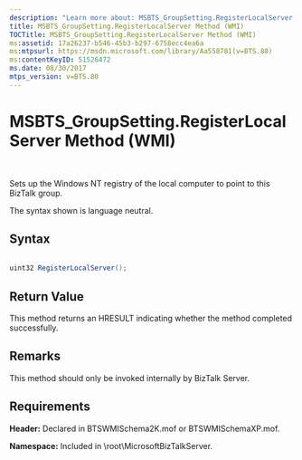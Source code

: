 ```yaml
---
description: "Learn more about: MSBTS_GroupSetting.RegisterLocalServer Method (WMI)"
title: MSBTS_GroupSetting.RegisterLocalServer Method (WMI)
TOCTitle: MSBTS_GroupSetting.RegisterLocalServer Method (WMI)
ms:assetid: 17a26237-b546-45b3-b297-6758ecc4ea6a
ms:mtpsurl: https://msdn.microsoft.com/library/Aa558781(v=BTS.80)
ms:contentKeyID: 51526472
ms.date: 08/30/2017
mtps_version: v=BTS.80
---
```


# MSBTS\_GroupSetting.RegisterLocalServer Method (WMI)

 

Sets up the Windows NT registry of the local computer to point to this BizTalk group.

The syntax shown is language neutral.

## Syntax

```C#
  
uint32 RegisterLocalServer();  
```

## Return Value

This method returns an HRESULT indicating whether the method completed successfully.

## Remarks

This method should only be invoked internally by BizTalk Server.

## Requirements

**Header:** Declared in BTSWMISchema2K.mof or BTSWMISchemaXP.mof.

**Namespace:** Included in \\root\\MicrosoftBizTalkServer.


